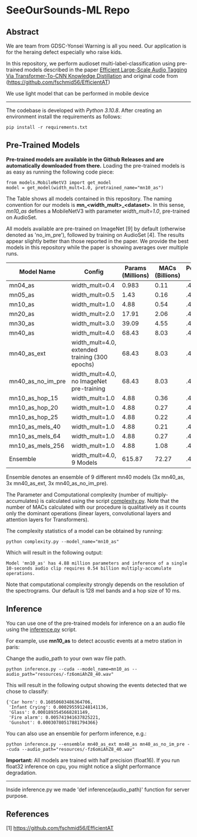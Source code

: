 # SeeOurSounds-ML Repo

## Abstract
We are team from GDSC-Yonsei Warning is all you need. Our application is for the heraing defect especially who raise kids.

In this repository, we perform audioset multi-label-classification using pre-trained models described in the paper [Efficient Large-Scale Audio Tagging 
Via Transformer-To-CNN Knowledge Distillation](https://arxiv.org/pdf/2211.04772.pdf) and original code from (https://github.com/fschmid56/EfficientAT)

We use light model that can be performed in mobile device

---------------------------

The codebase is developed with *Python 3.10.8*. After creating an environment install the requirements as
follows:

```
pip install -r requirements.txt
```

## Pre-Trained Models

**Pre-trained models are available in the Github Releases and are automatically downloaded from there.** 
Loading the pre-trained models is as easy as running the following code piece:

```
from models.MobileNetV3 import get_model
model = get_model(width_mult=1.0, pretrained_name="mn10_as")
```

The Table shows all models contained in this repository. The naming convention for our models is 
**mn_\<width_mult\>_\<dataset\>**. In this sense, *mn10_as* defines a MobileNetV3 with parameter *width_mult=1.0*, pre-trained on 
AudioSet.

All models available are pre-trained on ImageNet [9] by default (otherwise denoted as 'no_im_pre'), followed by training on AudioSet [4]. The results appear slightly better than those reported in the
paper. We provide the best models in this repository while the paper is showing averages over multiple runs.

| Model Name       | Config                                             | Params (Millions) | MACs (Billions) | Performance (mAP) |
|------------------|----------------------------------------------------|-------------------|-----------------|-------------------|
| mn04_as          | width_mult=0.4                                     | 0.983             | 0.11            | .432              |
| mn05_as          | width_mult=0.5                                     | 1.43              | 0.16            | .443              |
| mn10_as          | width_mult=1.0                                     | 4.88              | 0.54            | .471              |
| mn20_as          | width_mult=2.0                                     | 17.91             | 2.06            | .478              |
| mn30_as          | width_mult=3.0                                     | 39.09             | 4.55            | .482              |
| mn40_as          | width_mult=4.0                                     | 68.43             | 8.03            | .484              |
| mn40_as_ext      | width_mult=4.0,<br/>extended training (300 epochs) | 68.43             | 8.03            | .487              |
| mn40_as_no_im_pre| width_mult=4.0, no ImageNet pre-training           | 68.43             | 8.03            | .483              |
| mn10_as_hop_15   | width_mult=1.0                                     | 4.88              | 0.36            | .463              |
| mn10_as_hop_20   | width_mult=1.0                                     | 4.88              | 0.27            | .456              |
| mn10_as_hop_25   | width_mult=1.0                                     | 4.88              | 0.22            | .447              |
| mn10_as_mels_40  | width_mult=1.0                                     | 4.88              | 0.21            | .453              |
| mn10_as_mels_64  | width_mult=1.0                                     | 4.88              | 0.27            | .461              |
| mn10_as_mels_256 | width_mult=1.0                                     | 4.88              | 1.08            | .474              |
| Ensemble         | width_mult=4.0, 9 Models                           | 615.87            | 72.27           | .498              |

Ensemble denotes an ensemble of 9 different mn40 models (3x mn40_as, 3x mn40_as_ext, 3x mn40_as_no_im_pre). 

The Parameter and Computational complexity (number of multiply-accumulates) is calculated using the script [complexity.py](complexity.py). Note that the number of MACs calculated with our procedure is qualitatively as it counts only the dominant operations (linear layers, convolutional layers and attention layers for Transformers). 

The complexity statistics of a model can be obtained by running:

```
python complexity.py --model_name="mn10_as"
```

Which will result in the following output:

```
Model 'mn10_as' has 4.88 million parameters and inference of a single 10-seconds audio clip requires 0.54 billion multiply-accumulate operations.
```

Note that computational complexity strongly depends on the resolution of the spectrograms. Our default is 128 mel bands and a hop size of 10 ms.

## Inference

You can use one of the pre-trained models for inference on a an audio file using the 
[inference.py](inference.py) script.  

For example, use **mn10_as** to detect acoustic events at a metro station in paris:

Change the audio_path to your own wav file path.

```
python inference.py --cuda --model_name=mn10_as --audio_path="resources/-fz6omiAhZ8_40.wav"
```

This will result in the following output showing the events detected that we chose to classify:

```
{'Car horn': 0.16050603486364706, 
 'Infant Crying': 0.000295591248141136, 
 'Glass': 0.0001893545668281149,
 'Fire alarm': 0.005741941637825221,
 'Gunshot': 0.00030780517881794366}
```

You can also use an ensemble for perform inference, e.g.:

```
python inference.py --ensemble mn40_as_ext mn40_as mn40_as_no_im_pre --cuda --audio_path="resources/-fz6omiAhZ8_40.wav"

```

**Important:** All models are trained with half precision (float16). If you run float32 inference on cpu,
you might notice a slight performance degradation.

------------------------------
Inside inference.py we made 'def inference(audio_path)' function for server purpose.


## References

[1] https://github.com/fschmid56/EfficientAT
